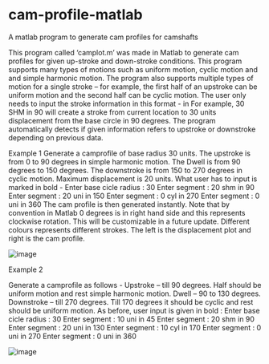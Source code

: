 # cam-profile-matlab
A matlab program to generate cam profiles for camshafts 

This program called ‘camplot.m’ was made in Matlab to generate cam profiles for
given up-stroke and down-stroke conditions.
This program supports many types of motions such as uniform motion, cyclic motion
and and simple harmonic motion.
The program also supports multiple types of motion for a single stroke – for example,
the first half of an upstroke can be uniform motion and the second half can be cyclic
motion.
The user only needs to input the stroke information in this format -
<disp> <motion type> in <angle from reference>
For example, 30 SHM in 90
will create a stroke from current location to 30 units displacement from the base
circle in 90 degrees.
The program automatically detects if given information refers to upstroke or
downstroke depending on previous data.
  
  Example 1
Generate a camprofile of base radius 30 units. The upstroke is from 0 to 90 degrees in
simple harmonic motion. The Dwell is from 90 degrees to 150 degrees. The
downstroke is from 150 to 270 degrees in cyclic motion.
Maximum displacement is 20 units.
What user has to input is marked in bold -
Enter base cicle radius : 30
Enter segment : 20 shm in 90
Enter segment : 20 uni in 150
Enter segment : 0 cyl in 270
Enter segment : 0 uni in 360
The cam profile is then generated instantly. Note that by convention in Matlab 0
degrees is in right hand side and this represents clockwise rotation. This will be
customizable in a future update.
Different colours represents different strokes. The left is the displacement plot and
right is the cam profile.
  
![image](https://user-images.githubusercontent.com/17806210/165669397-86379f0e-9080-48ce-8a33-ae3c91e15ce8.png)

  
  
  
  Example 2

Generate a camprofile as follows -
Upstroke – till 90 degrees. Half should be uniform motion and rest simple harmonic
motion.
Dwell – 90 to 130 degrees.
Downstroke – till 270 degrees. Till 170 degrees it should be cyclic and rest should be
uniform motion.
As before, user input is given in bold :
Enter base cicle radius : 30
Enter segment : 10 uni in 45
Enter segment : 20 shm in 90
Enter segment : 20 uni in 130
Enter segment : 10 cyl in 170
Enter segment : 0 uni in 270
Enter segment : 0 uni in 360
  
![image](https://user-images.githubusercontent.com/17806210/165669443-4f8b3d2a-ea28-44cc-8f78-76ac6e054a56.png)
